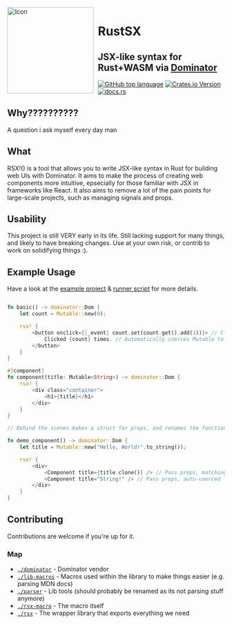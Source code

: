 <img width="200" height="200" align="left" style="float: left; margin: 0 10px 0 0;" alt="Icon" src="https://github.com/tascord/rsx/blob/main/icon.svg?raw=true"> 

# RustSX
## JSX-like syntax for Rust+WASM via [Dominator](https://github.com/Pauan/rust-dominator)

[![GitHub top language](https://img.shields.io/github/languages/top/tascord/rsx?color=0072CE&style=for-the-badge)](#)
[![Crates.io Version](https://img.shields.io/crates/v/rsx?style=for-the-badge)](https://crates.io/crates/rsx)
[![docs.rs](https://img.shields.io/docsrs/rsx?style=for-the-badge)](https://docs.rs/rsx)

## Why??????????
A question i ask myself every day man

## What
RSX!() is a tool that allows you to write JSX-like syntax in Rust for building web UIs with Dominator. It aims to make the process of creating web components more intuitive, epsecially for those familiar with JSX in frameworks like React. It also aims to remove a lot of the pain points for large-scale projects, such as managing signals and props.

## Usability
This project is still VERY early in its life. Still lacking support for many things, and likely to have breaking changes. Use at your own risk, or contrib to work on solidifying things :).

## Example Usage
Have a look at the [example project](./_example/) & [runner script](./example.sh) for more details.
```rust

fn basic() -> dominator::Dom {
    let count = Mutable::new(0);

    rsx! {
        <button onclick={|_event| count.set(count.get().add(1))}> // Clones as needed
            Clicked {count} times. // Automatically coerces Mutable to signal
        </button>
    }
}

#[component]
fn component(title: Mutable<String>) -> dominator::Dom {
    rsx! {
        <div class="container">
            <h1>{title}</h1>
        </div>
    }
}

// Behind the scenes makes a struct for props, and renames the function to be coherent with JSX-like casing

fn demo_component() -> dominator::Dom {
    let title = Mutable::new("Hello, World!".to_string());

    rsx! {
        <div>
            <Component title={title.clone()} /> // Pass props, matching type
            <Component title="String!" /> // Pass props, auto-coerced
        </div>
    }
}

```

## Contributing
Contributions are welcome if you're up for it.
### Map
- [`./dominator`](./dominator) - Dominator vendor
- [`./lib-macros`](./lib-macros) - Macros used within the library to make things easier (e.g. parsing MDN docs)
- [`./parser`](./parser) - Lib tools (should probably be renamed as its not parsing stuff anymore)
- [`./rsx-macro`](./rsx-macro) - The macro itself
- [`./rsx`](./rsx) - The wrapper library that exports everything we need 